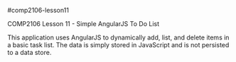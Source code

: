 #comp2106-lesson11

COMP2106 Lesson 11 - Simple AngularJS To Do List

This application uses AngularJS to dynamically add, list, and delete items in a basic task list.  The data is simply stored in JavaScript and is not persisted to a data store.